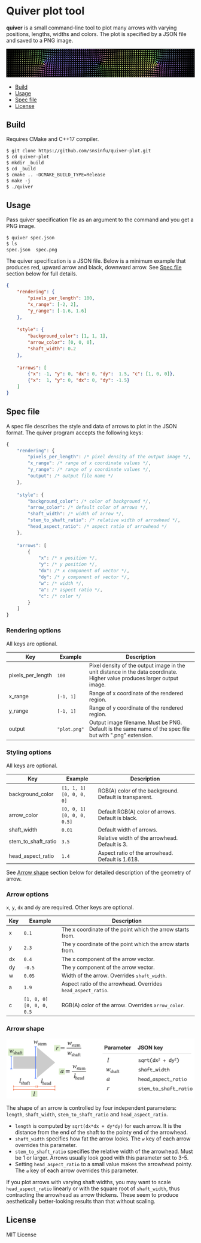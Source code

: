 # Quiver plot tool

**quiver** is a small command-line tool to plot many arrows with varying
positions, lengths, widths and colors. The plot is specified by a JSON file
and saved to a PNG image.

![arrows](doc/sample_3.png)

- [Build](#build)
- [Usage](#usage)
- [Spec file](#spec-file)
- [License](#license)


## Build

Requires CMake and C++17 compiler.

```console
$ git clone https://github.com/snsinfu/quiver-plot.git
$ cd quiver-plot
$ mkdir _build
$ cd _build
$ cmake .. -DCMAKE_BUILD_TYPE=Release
$ make -j
$ ./quiver
```


## Usage

Pass quiver specification file as an argument to the command and you get a
PNG image.

```console
$ quiver spec.json
$ ls
spec.json  spec.png
```

The quiver specification is a JSON file. Below is a minimum example that
produces red, upward arrow and black, downward arrow. See [Spec file](#spec-file)
section below for full details.

```json
{
    "rendering": {
        "pixels_per_length": 100,
        "x_range": [-2, 2],
        "y_range": [-1.6, 1.6]
    },

    "style": {
        "background_color": [1, 1, 1],
        "arrow_color": [0, 0, 0],
        "shaft_width": 0.2
    },

    "arrows": [
        {"x": -1, "y": 0, "dx": 0, "dy":  1.5, "c": [1, 0, 0]},
        {"x":  1, "y": 0, "dx": 0, "dy": -1.5}
    ]
}
```


## Spec file

A spec file describes the style and data of arrows to plot in the JSON format.
The quiver program accepts the following keys:

```js
{
    "rendering": {
        "pixels_per_length": /* pixel density of the output image */,
        "x_range": /* range of x coordinate values */,
        "y_range": /* range of y coordinate values */,
        "output": /* output file name */
    },

    "style": {
        "background_color": /* color of background */,
        "arrow_color": /* default color of arrows */,
        "shaft_width": /* width of arrow */,
        "stem_to_shaft_ratio": /* relative width of arrowhead */,
        "head_aspect_ratio": /* aspect ratio of arrowhead */
    },

    "arrows": [
        {
            "x": /* x position */,
            "y": /* y position */,
            "dx": /* x component of vector */,
            "dy": /* y component of vector */,
            "w": /* width */,
            "a": /* aspect ratio */,
            "c": /* color */ 
        }
    ]
}
```

### Rendering options

All keys are optional.

| Key               | Example      | Description |
|-------------------|--------------|-------------|
| pixels_per_length | `100`        | Pixel density of the output image in the unit distance in the data coordinate. Higher value produces larger output image. |
| x_range           | `[-1, 1]`    | Range of x coordinate of the rendered region. |
| y_range           | `[-1, 1]`    | Range of y coordinate of the rendered region. |
| output            | `"plot.png"` | Output image filename. Must be PNG. Default is the same name of the spec file but with ".png" extension. |

### Styling options

All keys are optional.

| Key                 | Example                         | Description |
|---------------------|---------------------------------|-------------|
| background_color    | `[1, 1, 1]`<br>`[0, 0, 0, 0]`   | RGB(A) color of the background. Default is transparent. |
| arrow_color         | `[0, 0, 1]`<br>`[0, 0, 0, 0.5]` | Default RGB(A) color of arrows. Default is black. |
| shaft_width         | `0.01`                          | Default width of arrows. |
| stem_to_shaft_ratio | `3.5`                           | Relative width of the arrowhead. Default is 3. |
| head_aspect_ratio   | `1.4`                           | Aspect ratio of the arrowhead. Default is 1.618. |

See [Arrow shape](#arrow-shape) section below for detailed description of the
geometry of arrow.

### Arrow options

`x`, `y`, `dx` and `dy` are required. Other keys are optional.

| Key | Example                         | Description |
|-----|---------------------------------|-------------|
| x   | `0.1`                           | The x coordinate of the point which the arrow starts from. |
| y   | `2.3`                           | The y coordinate of the point which the arrow starts from. |
| dx  | `0.4`                           | The x component of the arrow vector. |
| dy  | `-0.5`                          | The y component of the arrow vector. |
| w   | `0.05`                          | Width of the arrow. Overrides `shaft_width`. |
| a   | `1.9`                           | Aspect ratio of the arrowhead. Overrides `head_aspect_ratio`. |
| c   | `[1, 0, 0]`<br>`[0, 0, 0, 0.5`  | RGB(A) color of the arrow. Overrides `arrow_color`. |


### Arrow shape

![Geometry of an arrow](doc/arrow_geometry.png)

The shape of an arrow is controlled by four independent parameters: `length`,
`shaft_width`, `stem_to_shaft_ratio` and `head_aspect_ratio`.

- `length` is computed by `sqrt(dx*dx + dy*dy)` for each arrow. It is the
  distance from the end of the shaft to the pointy end of the arrowhead.
- `shaft_width` specifies how fat the arrow looks. The `w` key of each arrow
  overrides this parameter.
- `stem_to_shaft_ratio` specifies the relative width of the arrowhead. Must
  be 1 or larger. Arrows usually look good with this parameter set to 3-5.
- Setting `head_aspect_ratio` to a small value makes the arrowhead pointy.
  The `a` key of each arrow overrides this parameter.

If you plot arrows with varying shaft widths, you may want to scale
`head_aspect_ratio` linearly or with the square root of `shaft_width`,
thus contracting the arrowhead as arrow thickens. These seem to produce
aesthetically better-looking results than that without scaling.


## License

MIT License
